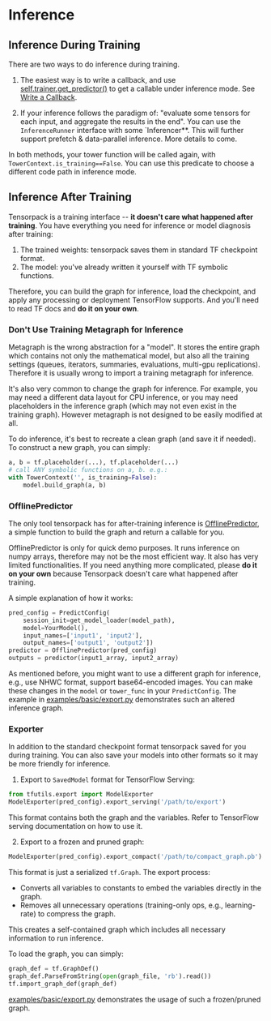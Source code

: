 
# Inference

## Inference During Training

There are two ways to do inference during training.

1. The easiest way is to write a callback, and use
  [self.trainer.get_predictor()](../modules/modules/train.html#tensorpack.train.TowerTrainer.get_predictor)
	to get a callable under inference mode.
	See [Write a Callback](extend/callback.html).

2. If your inference follows the paradigm of:
	"evaluate some tensors for each input, and aggregate the results in the end".
	You can use the `InferenceRunner` interface with some `Inferencer**.
	This will further support prefetch & data-parallel inference.
	More details to come.

In both methods, your tower function will be called again, with `TowerContext.is_training==False`.
You can use this predicate to choose a different code path in inference mode.

## Inference After Training

Tensorpack is a training interface -- __it doesn't care what happened after training__.
You have everything you need for inference or model diagnosis after
training:
1. The trained weights: tensorpack saves them in standard TF checkpoint format.
2. The model: you've already written it yourself with TF symbolic functions.

Therefore, you can build the graph for inference, load the checkpoint, and apply
any processing or deployment TensorFlow supports.
And you'll need to read TF docs and __do it on your own__.

### Don't Use Training Metagraph for Inference

Metagraph is the wrong abstraction for a "model". 
It stores the entire graph which contains not only the mathematical model, but also all the
training settings (queues, iterators, summaries, evaluations, multi-gpu replications).
Therefore it is usually wrong to import a training metagraph for inference.

It's also very common to change the graph for inference.
For example, you may need a different data layout for CPU inference,
or you may need placeholders in the inference graph (which may not even exist in
the training graph). However metagraph is not designed to be easily modified at all.

To do inference, it's best to recreate a clean graph (and save it if needed).
To construct a new graph, you can simply:
```python
a, b = tf.placeholder(...), tf.placeholder(...)
# call ANY symbolic functions on a, b. e.g.:
with TowerContext('', is_training=False):
	model.build_graph(a, b)
```

### OfflinePredictor
The only tool tensorpack has for after-training inference is [OfflinePredictor](../modules/predict.html#tensorpack.predict.OfflinePredictor),
a simple function to build the graph and return a callable for you.

OfflinePredictor is only for quick demo purposes.
It runs inference on numpy arrays, therefore may not be the most efficient way.
It also has very limited functionalities.
If you need anything more complicated, please __do it on your own__ because Tensorpack
doesn't care what happened after training.

A simple explanation of how it works:
```python
pred_config = PredictConfig(
    session_init=get_model_loader(model_path),
    model=YourModel(),
    input_names=['input1', 'input2'],
    output_names=['output1', 'output2'])
predictor = OfflinePredictor(pred_config)
outputs = predictor(input1_array, input2_array)
```

As mentioned before, you might want to use a different graph for inference, 
e.g., use NHWC format, support base64-encoded images. 
You can make these changes in the `model` or `tower_func` in your `PredictConfig`.
The example in [examples/basic/export.py](../examples/basic/export.py) demonstrates such an altered inference graph.

### Exporter

In addition to the standard checkpoint format tensorpack saved for you during training. 
You can also save your models into other formats so it may be more friendly for inference.

1. Export to `SavedModel` format for TensorFlow Serving:
```python
from tfutils.export import ModelExporter
ModelExporter(pred_config).export_serving('/path/to/export')
```

This format contains both the graph and the variables. Refer to TensorFlow
serving documentation on how to use it.

2. Export to a frozen and pruned graph:

```python
ModelExporter(pred_config).export_compact('/path/to/compact_graph.pb')
```

This format is just a serialized `tf.Graph`. The export process:
- Converts all variables to constants to embed the variables directly in the graph.
- Removes all unnecessary operations (training-only ops, e.g., learning-rate) to compress the graph.

This creates a self-contained graph which includes all necessary information to run inference.

To load the graph, you can simply:
```python
graph_def = tf.GraphDef()
graph_def.ParseFromString(open(graph_file, 'rb').read())
tf.import_graph_def(graph_def)
```
[examples/basic/export.py](../examples/basic/export.py) demonstrates the usage of such a frozen/pruned graph.
